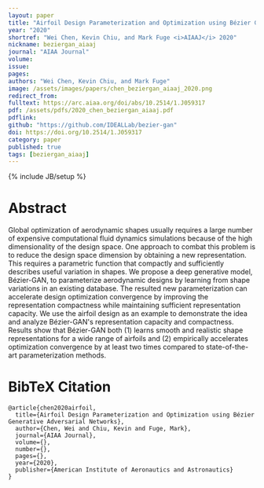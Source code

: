 ```yaml
---
layout: paper
title: "Airfoil Design Parameterization and Optimization using Bézier Generative Adversarial Networks"
year: "2020"
shortref: "Wei Chen, Kevin Chiu, and Mark Fuge <i>AIAAJ</i> 2020"
nickname: beziergan_aiaaj
journal: "AIAA Journal"
volume: 
issue: 
pages: 
authors: "Wei Chen, Kevin Chiu, and Mark Fuge"
image: /assets/images/papers/chen_beziergan_aiaaj_2020.png
redirect_from: 
fulltext: https://arc.aiaa.org/doi/abs/10.2514/1.J059317
pdf: /assets/pdfs/2020_chen_beziergan_aiaaj.pdf
pdflink: 
github: "https://github.com/IDEALLab/bezier-gan"
doi: https://doi.org/10.2514/1.J059317
category: paper
published: true
tags: [beziergan_aiaaj]
---
```

{% include JB/setup %}

# Abstract 

Global optimization of aerodynamic shapes usually requires a large number of expensive computational fluid dynamics simulations because of the high dimensionality of the design space. One approach to combat this problem is to reduce the design space dimension by obtaining a new representation. This requires a parametric function that compactly and sufficiently describes useful variation in shapes. We propose a deep generative model, Bézier-GAN, to parameterize aerodynamic designs by learning from shape variations in an existing database. The resulted new parameterization can accelerate design optimization convergence by improving the representation compactness while maintaining sufficient representation capacity. We use the airfoil design as an example to demonstrate the idea and analyze Bézier-GAN's representation capacity and compactness. Results show that Bézier-GAN both (1) learns smooth and realistic shape representations for a wide range of airfoils and (2) empirically accelerates optimization convergence by at least two times compared to state-of-the-art parameterization methods.




# BibTeX Citation

```
@article{chen2020airfoil,
  title={Airfoil Design Parameterization and Optimization using Bézier Generative Adversarial Networks},
  author={Chen, Wei and Chiu, Kevin and Fuge, Mark},
  journal={AIAA Journal},
  volume={},
  number={},
  pages={},
  year={2020},
  publisher={American Institute of Aeronautics and Astronautics}
}
```
